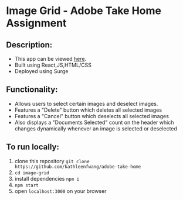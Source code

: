 # Image Grid - Adobe Take Home Assignment 

## Description:
- This app can be viewed [here](http://kathleenwang-adobe-image-grid.surge.sh/). 
- Built using React,JS,HTML/CSS
- Deployed using Surge 

## Functionality:
  - Allows users to select certain images and deselect images. 
  - Features a "Delete" button which deletes all selected images
  - Features a "Cancel" button which deselects all selected images
  - Also displays a "Documents Selected" count on the header which changes dynamically whenever an image is selected or deselected

## To run locally: 
1. clone this repository `git clone https://github.com/kathleenfwang/adobe-take-home` 
3. `cd image-grid`
2. install dependencies `npm i` 
3. `npm start`
4. open `localhost:3000` on your browser 

 
